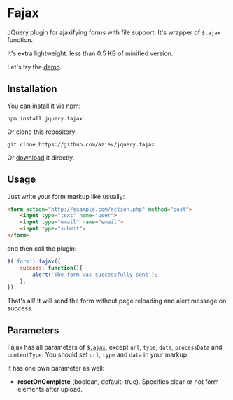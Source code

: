 # Fajax
JQuery plugin for ajaxifying forms with file support. It's wrapper of `$.ajax` function.

It's extra lightweight: less than 0.5 KB of minified version.

Let's try the [demo](https://cdn.rawgit.com/aziev/jquery.fajax/5113ae349863aea4d26d01ee741c6c75b620971b/demo/index.html).

## Installation

You can install it via npm:
```
npm install jquery.fajax
```
Or clone this repository:
```
git clone https://github.com/aziev/jquery.fajax
```
Or [download](https://github.com/aziev/jquery.fajax/archive/master.zip) it directly.

## Usage
Just write your form markup like usually:
```html
<form action="http://example.com/action.php" method="post">
    <input type="text" name="user">
    <input type="email" name="email">
    <input type="submit">
</form>
```
and then call the plugin:
```javascript
$('form').fajax({
    success: function(){
        alert('The form was successfully sent');
    },
});
```
That's all! It will send the form without page reloading and alert message on success.

## Parameters
Fajax has all parameters of [`$.ajax`](http://api.jquery.com/jquery.ajax/), except `url`, `type`, `data`, `processData` and `contentType`. You should set `url`, `type` and `data` in your markup.

It has one own parameter as well:
- **resetOnComplete** (boolean, default: true). Specifies clear or not form elements after upload.
